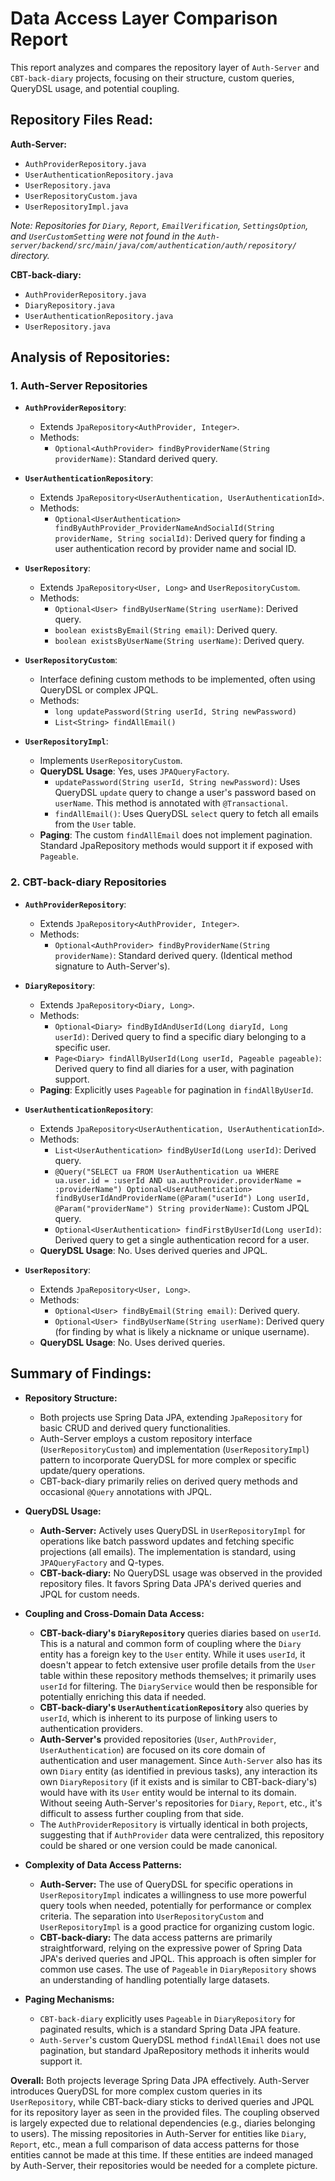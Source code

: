 # Data Access Layer Comparison Report

This report analyzes and compares the repository layer of `Auth-Server` and `CBT-back-diary` projects, focusing on their structure, custom queries, QueryDSL usage, and potential coupling.

## Repository Files Read:

**Auth-Server:**
*   `AuthProviderRepository.java`
*   `UserAuthenticationRepository.java`
*   `UserRepository.java`
*   `UserRepositoryCustom.java`
*   `UserRepositoryImpl.java`

*Note: Repositories for `Diary`, `Report`, `EmailVerification`, `SettingsOption`, and `UserCustomSetting` were not found in the `Auth-server/backend/src/main/java/com/authentication/auth/repository/` directory.*

**CBT-back-diary:**
*   `AuthProviderRepository.java`
*   `DiaryRepository.java`
*   `UserAuthenticationRepository.java`
*   `UserRepository.java`

## Analysis of Repositories:

### 1. Auth-Server Repositories

*   **`AuthProviderRepository`**:
    *   Extends `JpaRepository<AuthProvider, Integer>`.
    *   Methods:
        *   `Optional<AuthProvider> findByProviderName(String providerName)`: Standard derived query.

*   **`UserAuthenticationRepository`**:
    *   Extends `JpaRepository<UserAuthentication, UserAuthenticationId>`.
    *   Methods:
        *   `Optional<UserAuthentication> findByAuthProvider_ProviderNameAndSocialId(String providerName, String socialId)`: Derived query for finding a user authentication record by provider name and social ID.

*   **`UserRepository`**:
    *   Extends `JpaRepository<User, Long>` and `UserRepositoryCustom`.
    *   Methods:
        *   `Optional<User> findByUserName(String userName)`: Derived query.
        *   `boolean existsByEmail(String email)`: Derived query.
        *   `boolean existsByUserName(String userName)`: Derived query.

*   **`UserRepositoryCustom`**:
    *   Interface defining custom methods to be implemented, often using QueryDSL or complex JPQL.
    *   Methods:
        *   `long updatePassword(String userId, String newPassword)`
        *   `List<String> findAllEmail()`

*   **`UserRepositoryImpl`**:
    *   Implements `UserRepositoryCustom`.
    *   **QueryDSL Usage**: Yes, uses `JPAQueryFactory`.
        *   `updatePassword(String userId, String newPassword)`: Uses QueryDSL `update` query to change a user's password based on `userName`. This method is annotated with `@Transactional`.
        *   `findAllEmail()`: Uses QueryDSL `select` query to fetch all emails from the `User` table.
    *   **Paging**: The custom `findAllEmail` does not implement pagination. Standard JpaRepository methods would support it if exposed with `Pageable`.

### 2. CBT-back-diary Repositories

*   **`AuthProviderRepository`**:
    *   Extends `JpaRepository<AuthProvider, Integer>`.
    *   Methods:
        *   `Optional<AuthProvider> findByProviderName(String providerName)`: Standard derived query. (Identical method signature to Auth-Server's).

*   **`DiaryRepository`**:
    *   Extends `JpaRepository<Diary, Long>`.
    *   Methods:
        *   `Optional<Diary> findByIdAndUserId(Long diaryId, Long userId)`: Derived query to find a specific diary belonging to a specific user.
        *   `Page<Diary> findAllByUserId(Long userId, Pageable pageable)`: Derived query to find all diaries for a user, with pagination support.
    *   **Paging**: Explicitly uses `Pageable` for pagination in `findAllByUserId`.

*   **`UserAuthenticationRepository`**:
    *   Extends `JpaRepository<UserAuthentication, UserAuthenticationId>`.
    *   Methods:
        *   `List<UserAuthentication> findByUserId(Long userId)`: Derived query.
        *   `@Query("SELECT ua FROM UserAuthentication ua WHERE ua.user.id = :userId AND ua.authProvider.providerName = :providerName") Optional<UserAuthentication> findByUserIdAndProviderName(@Param("userId") Long userId, @Param("providerName") String providerName)`: Custom JPQL query.
        *   `Optional<UserAuthentication> findFirstByUserId(Long userId)`: Derived query to get a single authentication record for a user.
    *   **QueryDSL Usage**: No. Uses derived queries and JPQL.

*   **`UserRepository`**:
    *   Extends `JpaRepository<User, Long>`.
    *   Methods:
        *   `Optional<User> findByEmail(String email)`: Derived query.
        *   `Optional<User> findByUserName(String userName)`: Derived query (for finding by what is likely a nickname or unique username).
    *   **QueryDSL Usage**: No. Uses derived queries.

## Summary of Findings:

*   **Repository Structure:**
    *   Both projects use Spring Data JPA, extending `JpaRepository` for basic CRUD and derived query functionalities.
    *   Auth-Server employs a custom repository interface (`UserRepositoryCustom`) and implementation (`UserRepositoryImpl`) pattern to incorporate QueryDSL for more complex or specific update/query operations.
    *   CBT-back-diary primarily relies on derived query methods and occasional `@Query` annotations with JPQL.

*   **QueryDSL Usage:**
    *   **Auth-Server:** Actively uses QueryDSL in `UserRepositoryImpl` for operations like batch password updates and fetching specific projections (all emails). The implementation is standard, using `JPAQueryFactory` and Q-types.
    *   **CBT-back-diary:** No QueryDSL usage was observed in the provided repository files. It favors Spring Data JPA's derived queries and JPQL for custom needs.

*   **Coupling and Cross-Domain Data Access:**
    *   **CBT-back-diary's `DiaryRepository`** queries diaries based on `userId`. This is a natural and common form of coupling where the `Diary` entity has a foreign key to the `User` entity. While it uses `userId`, it doesn't appear to fetch extensive user profile details from the `User` table within these repository methods themselves; it primarily uses `userId` for filtering. The `DiaryService` would then be responsible for potentially enriching this data if needed.
    *   **CBT-back-diary's `UserAuthenticationRepository`** also queries by `userId`, which is inherent to its purpose of linking users to authentication providers.
    *   **Auth-Server's** provided repositories (`User`, `AuthProvider`, `UserAuthentication`) are focused on its core domain of authentication and user management. Since `Auth-Server` also has its own `Diary` entity (as identified in previous tasks), any interaction its own `DiaryRepository` (if it exists and is similar to CBT-back-diary's) would have with its `User` entity would be internal to its domain. Without seeing Auth-Server's repositories for `Diary`, `Report`, etc., it's difficult to assess further coupling from that side.
    *   The `AuthProviderRepository` is virtually identical in both projects, suggesting that if `AuthProvider` data were centralized, this repository could be shared or one version could be made canonical.

*   **Complexity of Data Access Patterns:**
    *   **Auth-Server:** The use of QueryDSL for specific operations in `UserRepositoryImpl` indicates a willingness to use more powerful query tools when needed, potentially for performance or complex criteria. The separation into `UserRepositoryCustom` and `UserRepositoryImpl` is a good practice for organizing custom logic.
    *   **CBT-back-diary:** The data access patterns are primarily straightforward, relying on the expressive power of Spring Data JPA's derived queries and JPQL. This approach is often simpler for common use cases. The use of `Pageable` in `DiaryRepository` shows an understanding of handling potentially large datasets.

*   **Paging Mechanisms:**
    *   `CBT-back-diary` explicitly uses `Pageable` in `DiaryRepository` for paginated results, which is a standard Spring Data JPA feature.
    *   `Auth-Server`'s custom QueryDSL method `findAllEmail` does not use pagination, but standard JpaRepository methods it inherits would support it.

**Overall:**
Both projects leverage Spring Data JPA effectively. Auth-Server introduces QueryDSL for more complex custom queries in its `UserRepository`, while CBT-back-diary sticks to derived queries and JPQL for its repository layer as seen in the provided files. The coupling observed is largely expected due to relational dependencies (e.g., diaries belonging to users). The missing repositories in Auth-Server for entities like `Diary`, `Report`, etc., mean a full comparison of data access patterns for those entities cannot be made at this time. If these entities are indeed managed by Auth-Server, their repositories would be needed for a complete picture.
